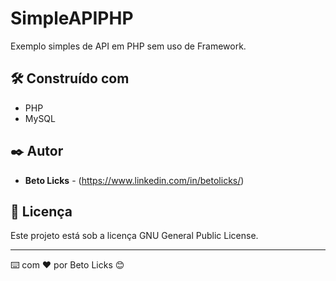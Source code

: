 # SimpleAPIPHP 

Exemplo simples de API em PHP sem uso de Framework.

## 🛠️ Construído com

* PHP
* MySQL

## ✒️ Autor

* **Beto Licks** - (https://www.linkedin.com/in/betolicks/)

## 📄 Licença

Este projeto está sob a licença GNU General Public License.

---
⌨️ com ❤️ por Beto Licks 😊
